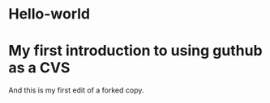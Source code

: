 # Hello-world
My first introduction to using guthub as a CVS
=============
And this is my first edit of a forked copy.

